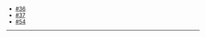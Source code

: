 - [#36](https://github.com/inversionhourglass/Rougamo/issues/36)
- [#37](https://github.com/inversionhourglass/Rougamo/issues/37)
- [#54](https://github.com/inversionhourglass/Rougamo/issues/54)

---
